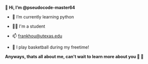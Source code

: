**👋 Hi, I’m @pseudocode-master64**

- 🌱 I’m currently learning python 

- 👨‍💻 I'm a student

- 📫 frankhou@utexas.edu

- 🏀 I play basketball during my freetime!

**Anyways, thats all about me, can't wait to learn more about you 👀 🫵**
